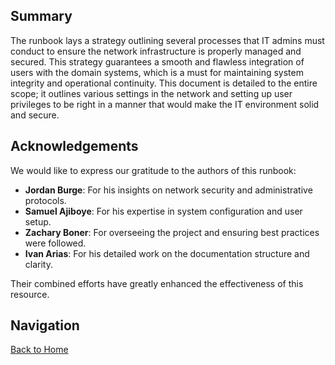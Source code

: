 
## Summary

The runbook lays a strategy outlining several processes that IT admins must conduct to ensure the network infrastructure is properly managed and secured. This strategy guarantees a smooth and flawless integration of users with the domain systems, which is a must for maintaining system integrity and operational continuity. This document is detailed to the entire scope; it outlines various settings in the network and setting up user privileges to be right in a manner that would make the IT environment solid and secure.

## Acknowledgements

We would like to express our gratitude to the authors of this runbook:

- **Jordan Burge**: For his insights on network security and administrative protocols.
- **Samuel Ajiboye**: For his expertise in system configuration and user setup.
- **Zachary Boner**: For overseeing the project and ensuring best practices were followed.
- **Ivan Arias**: For his detailed work on the documentation structure and clarity.

Their combined efforts have greatly enhanced the effectiveness of this resource.

## Navigation

[Back to Home](../README.md)
